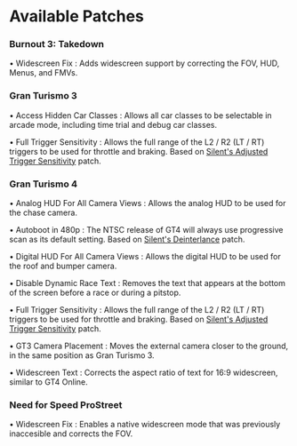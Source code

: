 # Available Patches  
### Burnout 3: Takedown  
• Widescreen Fix : Adds widescreen support by correcting the FOV, HUD, Menus, and FMVs.  

### Gran Turismo 3   
• Access Hidden Car Classes : Allows all car classes to be selectable in arcade mode, including time trial and debug car classes. 
  
• Full Trigger Sensitivity : Allows the full range of the L2 / R2 (LT / RT) triggers to be used for throttle and braking. Based on [Silent's Adjusted Trigger Sensitivity](https://github.com/CookiePLMonster/Console-Cheat-Codes/tree/master/PS2/Gran%20Turismo%203/Adjusted%20triggers%20sensitivity) patch.   

### Gran Turismo 4  
• Analog HUD For All Camera Views : Allows the analog HUD to be used for the chase camera.  

• Autoboot in 480p : The NTSC release of GT4 will always use progressive scan as its default setting. Based on [Silent's Deinterlance](https://github.com/CookiePLMonster/Console-Cheat-Codes/tree/master/PS2/Gran%20Turismo%204/Deinterlace) patch.  

• Digital HUD For All Camera Views : Allows the digital HUD to be used for the roof and bumper camera.  

• Disable Dynamic Race Text : Removes the text that appears at the bottom of the screen before a race or during a pitstop.  

• Full Trigger Sensitivity : Allows the full range of the L2 / R2 (LT / RT) triggers to be used for throttle and braking. Based on [Silent's Adjusted Trigger Sensitivity](https://github.com/CookiePLMonster/Console-Cheat-Codes/tree/master/PS2/Gran%20Turismo%203/Adjusted%20triggers%20sensitivity) patch.   

• GT3 Camera Placement : Moves the external camera closer to the ground, in the same position as Gran Turismo 3.  

• Widescreen Text : Corrects the aspect ratio of text for 16:9 widescreen, similar to GT4 Online.  

### Need for Speed ProStreet  
• Widescreen Fix : Enables a native widescreen mode that was previously inaccesible and corrects the FOV.  